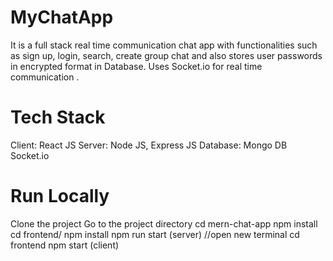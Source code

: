 # MyChatApp
It is a full stack real time communication chat app with functionalities such as sign up, login, search, create group chat and also stores user passwords in encrypted format in Database.
Uses Socket.io for real time communication .
# Tech Stack
Client: React JS
Server: Node JS, Express JS
Database: Mongo DB
Socket.io

# Run Locally
Clone the project
Go to the project directory
cd mern-chat-app
npm install
cd frontend/
npm install
npm run start (server)
//open new terminal
cd frontend
npm start (client)







